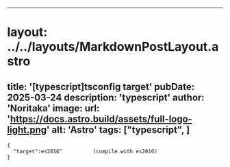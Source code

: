 
---
# layout: ../../layouts/MarkdownPostLayout.astro
title: '[typescript]tsconfig target'
pubDate: 2025-03-24
description: 'typescript'
author: 'Noritaka'
image:
    url: 'https://docs.astro.build/assets/full-logo-light.png'
    alt: 'Astro'
tags: ["typescript", ]
---



```
{
  "target":es2016"          (compile with es2016)
}

```
